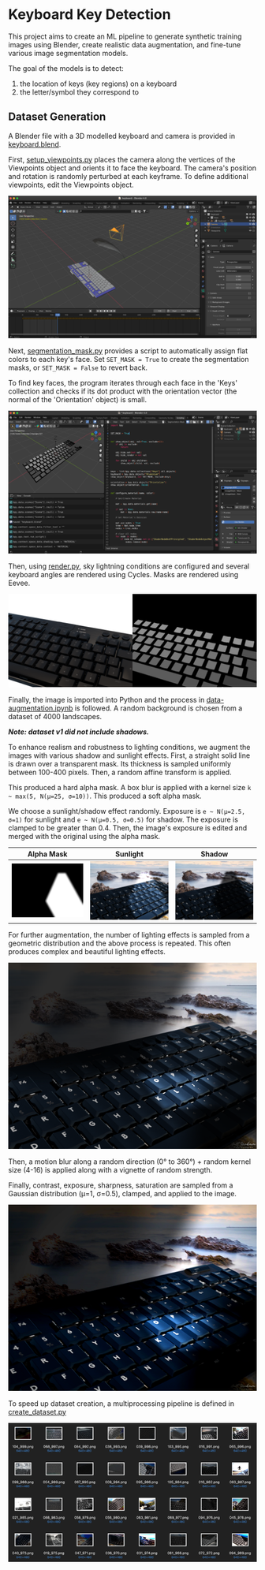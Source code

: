 # Keyboard Key Detection

This project aims to create an ML pipeline to generate synthetic training images using Blender, create realistic data
augmentation, and fine-tune various image segmentation models.

The goal of the models is to detect:

1. the location of keys (key regions) on a keyboard
2. the letter/symbol they correspond to

## Dataset Generation

A Blender file with a 3D modelled keyboard and camera is provided in [keyboard.blend](blender/keyboard.blend).

First, [setup_viewpoints.py](blender/setup_viewpoints.py) places the camera along the vertices of the Viewpoints object
and orients it to face the keyboard. The camera's position and rotation is randomly perturbed at each keyframe. To
define additional viewpoints, edit the Viewpoints object.

![blender.png](assets/docs/blender.png)

Next, [segmentation_mask.py](blender/segmentation_mask.py) provides a script to automatically assign flat colors to each
key's face. Set `SET_MASK = True` to create the segmentation masks, or `SET_MASK = False` to revert back.

To find key faces, the program iterates through each face in the 'Keys' collection and checks if its dot product with
the orientation vector (the normal of the 'Orientation' object) is small.

![masks_generation.png](assets/docs/masks_generation.png)

Then, using [render.py](blender/render.py), sky lightning conditions are configured and several keyboard angles are
rendered using Cycles. Masks are rendered using Eevee.

![keyboard_render.png](assets/docs/keyboard_034.png)

Finally, the image is imported into Python and the process in [data-augmentation.ipynb](data-augmentation.ipynb) is
followed. A random background is chosen from a dataset of 4000 landscapes.

**_Note: dataset v1 did not include shadows._** 

To enhance realism and robustness to lighting conditions, we augment the images with various shadow and sunlight effects. First, a straight solid line is drawn over a transparent mask. Its thickness is sampled uniformly between 100-400 pixels. Then, a random affine transform is applied.

This produced a hard alpha mask. A box blur is applied with a kernel size `k ~ max(5, N(μ=25, σ=10))`. This produced a soft alpha mask.

We choose a sunlight/shadow effect randomly. Exposure is `e ~ N(μ=2.5, σ=1)` for sunlight and `e ~ N(μ=0.5, σ=0.5)` for shadow. The exposure is clamped to be greater than 0.4. Then, the image's exposure is edited and merged with the original using the alpha mask.

| Alpha Mask                      | Sunlight                           | Shadow                           |
|---------------------------------|------------------------------------|----------------------------------|
| ![](assets/docs/alpha_mask.png) | ![](assets/docs/sunlight_mask.png) | ![](assets/docs/shadow_mask.png) |

For further augmentation, the number of lighting effects is sampled from a geometric distribution and the above process is repeated. This often produces complex and beautiful lighting effects.

![shadow.png](assets/docs/shadows.png)

Then, a motion blur along a random direction (0° to 360°) + random kernel size (4-16) is applied along with a vignette
of random strength.

Finally, contrast, exposure, sharpness, saturation are sampled from a Gaussian distribution (μ=1, σ=0.5), clamped, and
applied to the image.

![keyboard.png](assets/docs/keyboard.png)

To speed up dataset creation, a multiprocessing pipeline is defined in [create_dataset.py](datasets/create_dataset.py)

![keyboard_dataset.png](assets/docs/keyboard_dataset.png)
